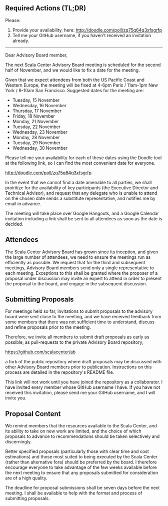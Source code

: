 Required Actions (TL;DR)
------------------------

Please:

 1. Provide your availability, here: http://doodle.com/poll/zq75q64q3xfsgrfp
 2. Tell me your GitHub username, if you haven't received an invitation
 already.

---

Dear Advisory Board member,

The next Scala Center Advisory Board meeting is scheduled for the second half
of November, and we would like to fix a date for the meeting.

Given that we expect attendees from both the US Pacific Coast and Western
Europe, the meeting will be fixed at 4-6pm Paris / 11am-1pm New York / 8-10am San Francisco.
Suggested dates for the meeting are:

 - Tuesday, 15 November
 - Wednesday, 16 November
 - Thursday, 17 November
 - Friday, 18 November
 - Monday, 21 November
 - Tuesday, 22 November
 - Wednesday, 23 November
 - Monday, 28 November
 - Tuesday, 29 November
 - Wednesday, 30 November

Please tell me your availability for each of these dates using the Doodle tool
at the following link, so I can find the most convenient date for everyone.

  http://doodle.com/poll/zq75q64q3xfsgrfp

In the event that we cannot find a date amenable to all parties, we shall
proiritize for the availability of key participants (the Executive Director and
Technical Advisor), and request that any delegate who is unable to attend on
the chosen date sends a substitute representative, and notifies me by email in
advance.

The meeting will take place over Google Hangouts, and a Google Calendar
invitation including a link shall be sent to all attendees as soon as the date
is decided.

Attendees
---------

The Scala Center Advisory Board has grown since its inception, and given the
large number of attendees, we need to ensure the meetings run as efficiently as
possible. We request that for the third and subsequent meetings, Advisory Board
members send only a single representative to each meeting. Exceptions to this
shall be granted where the proposer of a proposal under discussion may invite
an expert to attend in order to present the proposal to the board, and engage
in the subsequent discussion.

Submitting Proposals
--------------------

For meetings held so far, invitations to submit proposals to the advisory board
were sent close to the meeting, and we have received feedback from some members
that there was not sufficient time to understand, discuss and refine proposals
prior to the meeting.

Therefore, we invite all members to submit draft proposals as early as
possible, as pull-requests to the private Advisory Board repository,

  https://github.com/scalacenter/ab

a fork of the public repository where draft proposals may be discussed with
other Advisory Board members prior to publication. Instructions on this
process are detailed in the repository's README file.

This link will not work until you have joined the repository as a collaborator.
I have invited every member whose GitHub username I have. If you have not
received this invitation, please send me your GitHub username, and I will
invite you.

Proposal Content
----------------

We remind members that the resources available to the Scala Center, and its
ability to take on new work are limited, and the choice of which proposals to
advance to recommendations should be taken selectively and discerningly.

Better specified proposals (particularly those with clear time and cost
estimations) and those most suited to being executed by the Scala Center
(rather than alternative fora) should be preferred by the board. I therefore
encourage everyone to take advantage of the few weeks available before the
next meeting to ensure that any proposals submitted for consideration are of a
high quality.

The deadline for proposal submissions shall be seven days before the
next meeting. I shall be available to help with the format and process of submitting proposals.



